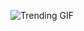 
<!-- GIF_SECTION -->
![Trending GIF](https://media0.giphy.com/media/v1.Y2lkPThiYjIxNzcyeW85dTh6a25zb3JjdWp0ZWJvdDI0eTV6dWp5eW1jeWN6c2Q4MG5ycCZlcD12MV9naWZzX3NlYXJjaCZjdD1n/GghGKaZ8JeHJx0apQC/giphy.gif)
<!-- END_GIF_SECTION -->
